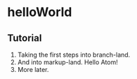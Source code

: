 # helloWorld

## Tutorial

1. Taking the first steps into branch-land.
2. And into markup-land. Hello Atom!
3. More later.
